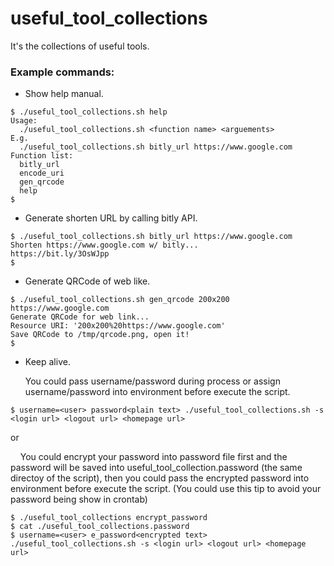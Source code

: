 # useful_tool_collections

It's the collections of useful tools.

### Example commands:

* Show help manual.

```
$ ./useful_tool_collections.sh help
Usage:
  ./useful_tool_collections.sh <function name> <arguements>
E.g.
  ./useful_tool_collections.sh bitly_url https://www.google.com
Function list:
  bitly_url
  encode_uri
  gen_qrcode
  help
$
```

* Generate shorten URL by calling bitly API.

```
$ ./useful_tool_collections.sh bitly_url https://www.google.com
Shorten https://www.google.com w/ bitly...
https://bit.ly/3OsWJpp
$
```

* Generate QRCode of web like.

```
$ ./useful_tool_collections.sh gen_qrcode 200x200 https://www.google.com
Generate QRCode for web link...
Resource URI: '200x200%20https://www.google.com'
Save QRCode to /tmp/qrcode.png, open it!
$
```

* Keep alive.

  You could pass username/password during process or assign username/password into environment before execute the script.

```
$ username=<user> password<plain text> ./useful_tool_collections.sh -s <login url> <logout url> <homepage url>
```

or

    You could encrypt your password into password file first and the password will be saved into useful_tool_collection.password (the same directoy of the script), then you could pass the encrypted password into environment before execute the script.  (You could use this tip to avoid your password being show in crontab)

```
$ ./useful_tool_collections encrypt_password
$ cat ./useful_tool_collections.password
$ username=<user> e_password<encrypted text> ./useful_tool_collections.sh -s <login url> <logout url> <homepage url>
```

